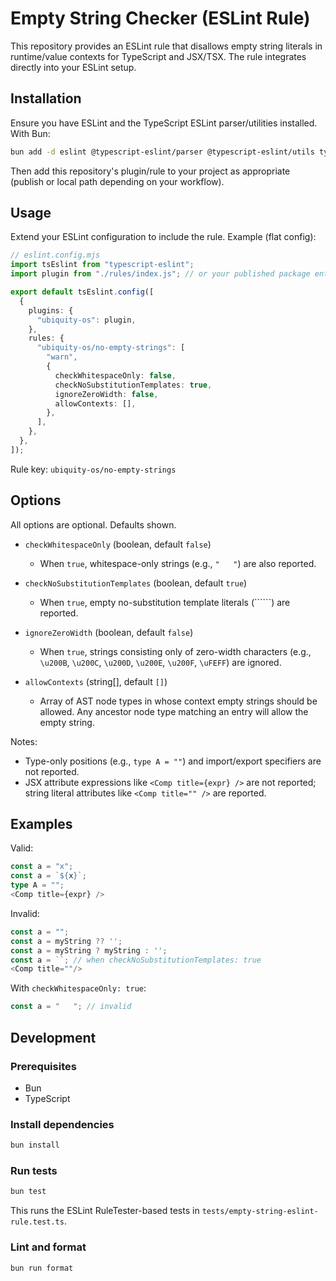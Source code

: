 # Empty String Checker (ESLint Rule)

This repository provides an ESLint rule that disallows empty string literals in runtime/value contexts for TypeScript and JSX/TSX. The rule integrates directly into your ESLint setup.

## Installation

Ensure you have ESLint and the TypeScript ESLint parser/utilities installed. With Bun:

```bash
bun add -d eslint @typescript-eslint/parser @typescript-eslint/utils typescript
```

Then add this repository's plugin/rule to your project as appropriate (publish or local path depending on your workflow).

## Usage

Extend your ESLint configuration to include the rule. Example (flat config):

```typescript
// eslint.config.mjs
import tsEslint from "typescript-eslint";
import plugin from "./rules/index.js"; // or your published package entry

export default tsEslint.config([
  {
    plugins: {
      "ubiquity-os": plugin,
    },
    rules: {
      "ubiquity-os/no-empty-strings": [
        "warn",
        {
          checkWhitespaceOnly: false,
          checkNoSubstitutionTemplates: true,
          ignoreZeroWidth: false,
          allowContexts: [],
        },
      ],
    },
  },
]);
```

Rule key: `ubiquity-os/no-empty-strings`

## Options

All options are optional. Defaults shown.

- `checkWhitespaceOnly` (boolean, default `false`)

  - When `true`, whitespace-only strings (e.g., `"   "`) are also reported.

- `checkNoSubstitutionTemplates` (boolean, default `true`)

  - When `true`, empty no-substitution template literals (``````) are reported.

- `ignoreZeroWidth` (boolean, default `false`)

  - When `true`, strings consisting only of zero-width characters (e.g., `\u200B`, `\u200C`, `\u200D`, `\u200E`, `\u200F`, `\uFEFF`) are ignored.

- `allowContexts` (string[], default `[]`)
  - Array of AST node types in whose context empty strings should be allowed. Any ancestor node type matching an entry will allow the empty string.

Notes:

- Type-only positions (e.g., `type A = ""`) and import/export specifiers are not reported.
- JSX attribute expressions like `<Comp title={expr} />` are not reported; string literal attributes like `<Comp title="" />` are reported.

## Examples

Valid:

```ts
const a = "x";
const a = `${x}`;
type A = "";
<Comp title={expr} />
```

Invalid:

```ts
const a = "";
const a = myString ?? '';
const a = myString ? myString : '';
const a = ``; // when checkNoSubstitutionTemplates: true
<Comp title=""/>
```

With `checkWhitespaceOnly: true`:

```ts
const a = "   "; // invalid
```

## Development

### Prerequisites

- Bun
- TypeScript

### Install dependencies

```bash
bun install
```

### Run tests

```bash
bun test
```

This runs the ESLint RuleTester-based tests in `tests/empty-string-eslint-rule.test.ts`.

### Lint and format

```bash
bun run format
```
